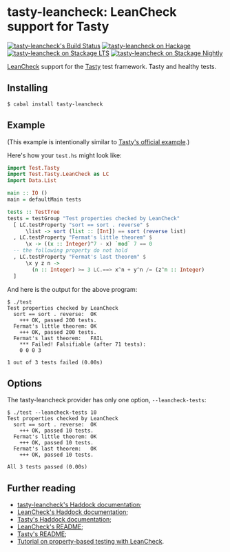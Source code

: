 tasty-leancheck: LeanCheck support for Tasty
============================================

[![tasty-leancheck's Build Status][build-status]][build-log]
[![tasty-leancheck on Hackage][hackage-version]][tasty-leancheck-on-hackage]
[![tasty-leancheck on Stackage LTS][stackage-lts-badge]][tasty-leancheck-on-stackage-lts]
[![tasty-leancheck on Stackage Nightly][stackage-nightly-badge]][tasty-leancheck-on-stackage-nightly]

[LeanCheck] support for the [Tasty] test framework.
Tasty and healthy tests.


Installing
----------

    $ cabal install tasty-leancheck


Example
-------

(This example is intentionally similar to [Tasty's official example].)

Here's how your `test.hs` might look like:

```haskell
import Test.Tasty
import Test.Tasty.LeanCheck as LC
import Data.List

main :: IO ()
main = defaultMain tests

tests :: TestTree
tests = testGroup "Test properties checked by LeanCheck"
  [ LC.testProperty "sort == sort . reverse" $
      \list -> sort (list :: [Int]) == sort (reverse list)
  , LC.testProperty "Fermat's little theorem" $
      \x -> ((x :: Integer)^7 - x) `mod` 7 == 0
  -- the following property do not hold
  , LC.testProperty "Fermat's last theorem" $
      \x y z n ->
        (n :: Integer) >= 3 LC.==> x^n + y^n /= (z^n :: Integer)
  ]
```

And here is the output for the above program:

```
$ ./test
Test properties checked by LeanCheck
  sort == sort . reverse:  OK
    +++ OK, passed 200 tests.
  Fermat's little theorem: OK
    +++ OK, passed 200 tests.
  Fermat's last theorem:   FAIL
    *** Failed! Falsifiable (after 71 tests):
    0 0 0 3

1 out of 3 tests failed (0.00s)
```


Options
-------

The tasty-leancheck provider has only one option, `--leancheck-tests`:

```
$ ./test --leancheck-tests 10
Test properties checked by LeanCheck
  sort == sort . reverse:  OK
    +++ OK, passed 10 tests.
  Fermat's little theorem: OK
    +++ OK, passed 10 tests.
  Fermat's last theorem:   OK
    +++ OK, passed 10 tests.

All 3 tests passed (0.00s)
```


Further reading
---------------

* [tasty-leancheck's Haddock documentation];
* [LeanCheck's Haddock documentation];
* [Tasty's Haddock documentation];
* [LeanCheck's README];
* [Tasty's README];
* [Tutorial on property-based testing with LeanCheck].

[tasty-leancheck's Haddock documentation]: https://hackage.haskell.org/package/tasty-leancheck/docs/Test-Tasty-LeanCheck.html
[LeanCheck's Haddock documentation]: https://hackage.haskell.org/package/leancheck/docs/Test-LeanCheck.html
[Tasty's Haddock documentation]: https://hackage.haskell.org/package/tasty/docs/Test-Tasty.html
[LeanCheck's README]: https://github.com/rudymatela/leancheck#readme
[Tasty's README]: https://github.com/rudymatela/tasty#readme
[tutorial on property-based testing with LeanCheck]: https://github.com/rudymatela/leancheck/blob/master/doc/tutorial.md

[Tasty's official example]: https://github.com/feuerbach/tasty#example
[Tasty]:     https://github.com/feuerbach/tasty
[LeanCheck]: https://github.com/rudymatela/leancheck

[build-status]: https://travis-ci.org/rudymatela/tasty-leancheck.svg?branch=master
[build-log]:    https://travis-ci.org/rudymatela/tasty-leancheck
[hackage-version]: https://img.shields.io/hackage/v/tasty-leancheck.svg
[tasty-leancheck-on-hackage]: https://hackage.haskell.org/package/tasty-leancheck
[stackage-lts-badge]:                  http://stackage.org/package/tasty-leancheck/badge/lts
[stackage-nightly-badge]:              http://stackage.org/package/tasty-leancheck/badge/nightly
[tasty-leancheck-on-stackage]:         http://stackage.org/package/tasty-leancheck
[tasty-leancheck-on-stackage-lts]:     http://stackage.org/lts/package/tasty-leancheck
[tasty-leancheck-on-stackage-nightly]: http://stackage.org/nightly/package/tasty-leancheck
